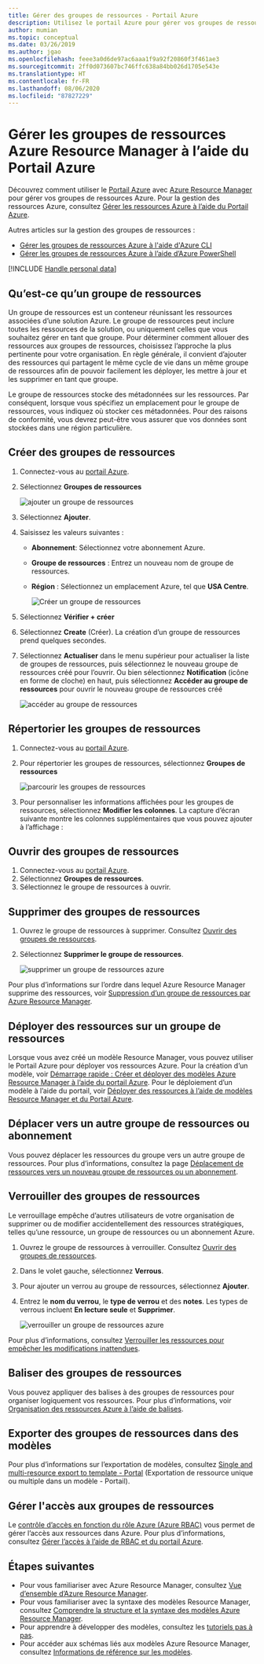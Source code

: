 ```yaml
---
title: Gérer des groupes de ressources - Portail Azure
description: Utilisez le portail Azure pour gérer vos groupes de ressources dans Azure Resource Manager. Montre comment créer, lister et supprimer des groupes de ressources.
author: mumian
ms.topic: conceptual
ms.date: 03/26/2019
ms.author: jgao
ms.openlocfilehash: feee3a0d6de97ac6aaa1f9a92f20860f3f461ae3
ms.sourcegitcommit: 2ff0d073607bc746ffc638a84bb026d1705e543e
ms.translationtype: HT
ms.contentlocale: fr-FR
ms.lasthandoff: 08/06/2020
ms.locfileid: "87827229"
---
```

# <a name="manage-azure-resource-manager-resource-groups-by-using-the-azure-portal"></a>Gérer les groupes de ressources Azure Resource Manager à l’aide du Portail Azure

Découvrez comment utiliser le [Portail Azure](https://portal.azure.com) avec [Azure Resource Manager](overview.md) pour gérer vos groupes de ressources Azure. Pour la gestion des ressources Azure, consultez [Gérer les ressources Azure à l’aide du Portail Azure](manage-resources-portal.md).

Autres articles sur la gestion des groupes de ressources :

- [Gérer les groupes de ressources Azure à l'aide d'Azure CLI](manage-resources-cli.md)
- [Gérer les groupes de ressources Azure à l’aide d’Azure PowerShell](manage-resources-powershell.md)

[!INCLUDE [Handle personal data](../../../includes/gdpr-intro-sentence.md)]

## <a name="what-is-a-resource-group"></a>Qu’est-ce qu’un groupe de ressources

Un groupe de ressources est un conteneur réunissant les ressources associées d’une solution Azure. Le groupe de ressources peut inclure toutes les ressources de la solution, ou uniquement celles que vous souhaitez gérer en tant que groupe. Pour déterminer comment allouer des ressources aux groupes de ressources, choisissez l’approche la plus pertinente pour votre organisation. En règle générale, il convient d’ajouter des ressources qui partagent le même cycle de vie dans un même groupe de ressources afin de pouvoir facilement les déployer, les mettre à jour et les supprimer en tant que groupe.

Le groupe de ressources stocke des métadonnées sur les ressources. Par conséquent, lorsque vous spécifiez un emplacement pour le groupe de ressources, vous indiquez où stocker ces métadonnées. Pour des raisons de conformité, vous devrez peut-être vous assurer que vos données sont stockées dans une région particulière.


## <a name="create-resource-groups"></a>Créer des groupes de ressources

1. Connectez-vous au [portail Azure](https://portal.azure.com).
2. Sélectionnez **Groupes de ressources**

    ![ajouter un groupe de ressources](./media/manage-resource-groups-portal/manage-resource-groups-add-group.png)
3. Sélectionnez **Ajouter**.
4. Saisissez les valeurs suivantes :

   - **Abonnement**: Sélectionnez votre abonnement Azure. 
   - **Groupe de ressources** : Entrez un nouveau nom de groupe de ressources. 
   - **Région** : Sélectionnez un emplacement Azure, tel que **USA Centre**.

     ![Créer un groupe de ressources](./media/manage-resource-groups-portal/manage-resource-groups-create-group.png)
5. Sélectionnez **Vérifier + créer**
6. Sélectionnez **Create** (Créer). La création d’un groupe de ressources prend quelques secondes.
7. Sélectionnez **Actualiser** dans le menu supérieur pour actualiser la liste de groupes de ressources, puis sélectionnez le nouveau groupe de ressources créé pour l’ouvrir. Ou bien sélectionnez **Notification** (icône en forme de cloche) en haut, puis sélectionnez **Accéder au groupe de ressources** pour ouvrir le nouveau groupe de ressources créé

    ![accéder au groupe de ressources](./media/manage-resource-groups-portal/manage-resource-groups-add-group-go-to-resource-group.png)

## <a name="list-resource-groups"></a>Répertorier les groupes de ressources

1. Connectez-vous au [portail Azure](https://portal.azure.com).
2. Pour répertorier les groupes de ressources, sélectionnez **Groupes de ressources**

    ![parcourir les groupes de ressources](./media/manage-resource-groups-portal/manage-resource-groups-list-groups.png)

3. Pour personnaliser les informations affichées pour les groupes de ressources, sélectionnez **Modifier les colonnes**. La capture d’écran suivante montre les colonnes supplémentaires que vous pouvez ajouter à l’affichage :

## <a name="open-resource-groups"></a>Ouvrir des groupes de ressources

1. Connectez-vous au [portail Azure](https://portal.azure.com).
2. Sélectionnez **Groupes de ressources**.
3. Sélectionnez le groupe de ressources à ouvrir.

## <a name="delete-resource-groups"></a>Supprimer des groupes de ressources

1. Ouvrez le groupe de ressources à supprimer.  Consultez [Ouvrir des groupes de ressources](#open-resource-groups).
2. Sélectionnez **Supprimer le groupe de ressources**.

    ![supprimer un groupe de ressources azure](./media/manage-resource-groups-portal/delete-group.png)

Pour plus d’informations sur l’ordre dans lequel Azure Resource Manager supprime des ressources, voir [Suppression d’un groupe de ressources par Azure Resource Manager](delete-resource-group.md).

## <a name="deploy-resources-to-a-resource-group"></a>Déployer des ressources sur un groupe de ressources

Lorsque vous avez créé un modèle Resource Manager, vous pouvez utiliser le Portail Azure pour déployer vos ressources Azure. Pour la création d’un modèle, voir [Démarrage rapide : Créer et déployer des modèles Azure Resource Manager à l’aide du portail Azure](../templates/quickstart-create-templates-use-the-portal.md). Pour le déploiement d’un modèle à l’aide du portail, voir [Déployer des ressources à l’aide de modèles Resource Manager et du Portail Azure](../templates/deploy-portal.md).

## <a name="move-to-another-resource-group-or-subscription"></a>Déplacer vers un autre groupe de ressources ou abonnement

Vous pouvez déplacer les ressources du groupe vers un autre groupe de ressources. Pour plus d’informations, consultez la page [Déplacement de ressources vers un nouveau groupe de ressources ou un abonnement](move-resource-group-and-subscription.md).

## <a name="lock-resource-groups"></a>Verrouiller des groupes de ressources

Le verrouillage empêche d’autres utilisateurs de votre organisation de supprimer ou de modifier accidentellement des ressources stratégiques, telles qu’une ressource, un groupe de ressources ou un abonnement Azure. 

1. Ouvrez le groupe de ressources à verrouiller.  Consultez [Ouvrir des groupes de ressources](#open-resource-groups).
2. Dans le volet gauche, sélectionnez **Verrous**.
3. Pour ajouter un verrou au groupe de ressources, sélectionnez **Ajouter**.
4. Entrez le **nom du verrou**, le **type de verrou** et des **notes**. Les types de verrous incluent **En lecture seule** et **Supprimer**.

    ![verrouiller un groupe de ressources azure](./media/manage-resource-groups-portal/manage-resource-groups-add-lock.png)

Pour plus d’informations, consultez [Verrouiller les ressources pour empêcher les modifications inattendues](lock-resources.md).

## <a name="tag-resource-groups"></a>Baliser des groupes de ressources

Vous pouvez appliquer des balises à des groupes de ressources pour organiser logiquement vos ressources. Pour plus d’informations, voir [Organisation des ressources Azure à l’aide de balises](tag-resources.md#portal).

## <a name="export-resource-groups-to-templates"></a>Exporter des groupes de ressources dans des modèles

Pour plus d’informations sur l’exportation de modèles, consultez [Single and multi-resource export to template - Portal](../templates/export-template-portal.md) (Exportation de ressource unique ou multiple dans un modèle - Portail).

## <a name="manage-access-to-resource-groups"></a>Gérer l'accès aux groupes de ressources

Le [contrôle d’accès en fonction du rôle Azure (Azure RBAC)](../../role-based-access-control/overview.md) vous permet de gérer l’accès aux ressources dans Azure. Pour plus d’informations, consultez [Gérer l’accès à l’aide de RBAC et du portail Azure](../../role-based-access-control/role-assignments-portal.md).

## <a name="next-steps"></a>Étapes suivantes

- Pour vous familiariser avec Azure Resource Manager, consultez [Vue d’ensemble d’Azure Resource Manager](overview.md).
- Pour vous familiariser avec la syntaxe des modèles Resource Manager, consultez [Comprendre la structure et la syntaxe des modèles Azure Resource Manager](../templates/template-syntax.md).
- Pour apprendre à développer des modèles, consultez les [tutoriels pas à pas](../index.yml).
- Pour accéder aux schémas liés aux modèles Azure Resource Manager, consultez [Informations de référence sur les modèles](/azure/templates/).
